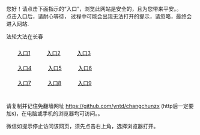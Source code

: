 您好！请点击下面指示的“入口”，浏览此网站是安全的，且为您带来平安。。 <br/>
点击入口后，请耐心等待， 过程中可能会出现无法打开的提示，请忽略，最终会进入网站. </br>

法轮大法在长春<br/>
<div style="padding:10px"><a style="margin:20px" target="_blank" href="https://dekd8sfbw1g6u.cloudfront.net/2Qpsp?rhnzitau" id="ccLink1" rel="nofollow">入口1</a> <a target="_blank" style="margin:20px" href="https://d3epv2o4w3v8yb.cloudfront.net/2Qpsp?kdddumh" id="ccLink2" rel="nofollow">入口2</a> <a style="margin:20px" target="_blank" href="https://d1o96x82w4j6wv.cloudfront.net/2Qpsp?pedppgg" id="ccLink3" rel="nofollow">入口3</a></div>

<div style="padding:10px" ><a style="margin:20px" target="_blank" href="https://dekd8sfbw1g6u.cloudfront.net/2Qpsp?rhnzitau" id="ccLink4" rel="nofollow">入口4</a> <a style="margin:20px" href="https://d3epv2o4w3v8yb.cloudfront.net/2Qpsp?kdddumh" target="_blank" id="ccLink5" rel="nofollow">入口5</a> <a style="margin:20px" href="https://d1o96x82w4j6wv.cloudfront.net/2Qpsp?pedppgg" target="_blank" id="ccLink6" rel="nofollow">入口6</a></div>

<div style="padding:10px"><a style="margin:20px" target="_blank" href="https://dekd8sfbw1g6u.cloudfront.net/2Qpsp?rhnzitau" id="ccLink7" rel="nofollow">入口7</a> <a style="margin:20px" href="https://d3epv2o4w3v8yb.cloudfront.net/2Qpsp?kdddumh" target="_blank" id="ccLink8" rel="nofollow">入口8</a> <a style="margin:20px" target="_blank" href="https://d1o96x82w4j6wv.cloudfront.net/2Qpsp?pedppgg" id="ccLink9" rel="nofollow">入口9</a></div>

<br/>



请复制并记住免翻墙网址 https://github.com/yntd/changchunzx (http后一定要加s)，在电脑或手机的浏览器均可访问。。<br/>

微信如提示停止访问该网页，须先点击右上角，选择浏览器打开。
